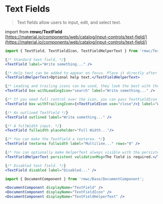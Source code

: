 # Text Fields

> Text fields allow users to input, edit, and select text.

import from **rmwc/TextField**  
[https://material.io/components/web/catalog/input-controls/text-field/](https://material.io/components/web/catalog/input-controls/text-field/)

```jsx render
import { TextField, TextFieldIcon, TextFieldHelperText } from 'rmwc/TextField';

{/* Standard text field. */}
<TextField label="Write something..." />

{/* Help text can be added to appear on focus. Place it directly after TextField. */}
<TextFieldHelperText>Optional help text.</TextFieldHelperText>

{/* Leading and trailing icons can be used, they look the best with the box prop. You can pass anything the Icon component accepts. */}
<TextField box withLeadingIcon="search" label="Write something..." />

{/* If you need full control over the icon, you can pass TextFieldIcon in and add your own props. */}
<TextField box withTrailingIcon={<TextFieldIcon use="close"/>} label="Write something..." />

{/* An outlined TextField */}
<TextField outlined label="Write something..." />

{/* A fullWidth input. */}
<TextField fullwidth placeholder="Full Width..."/>

{/* You can make the TextField a textarea. */}
<TextField textarea fullwidth label="Multiline..." rows="8" />

{/* You can optionally make HelperText always visible with the persistent prop. */}
<TextFieldHelperText persistent validationMsg>The field is required.</TextFieldHelperText>

{/* Disabled text field. */}
<TextField disabled label="Disabled..." />
```

```jsx renderOnly
import { DocumentComponent } from 'rmwc/Base/DocumentComponent';

<DocumentComponent displayName="TextField" />
<DocumentComponent displayName="TextFieldIcon" />
<DocumentComponent displayName="TextFieldHelperText" />
```
